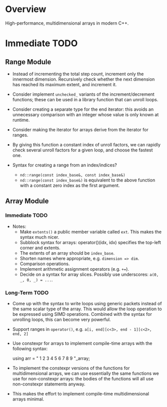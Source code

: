 <!--
  ** File Name: README.md
  ** Author:    Aditya Ramesh
  ** Date:      11/23/2014
  ** Contact:   _@adityaramesh.com
-->

# Overview

High-performance, multidimensional arrays in modern C++.

# Immediate TODO

## Range Module

- Instead of incrementing the total step count, increment only the innermost
dimension. Recursively check whether the next dimension has reached its maximum
extent, and increment it.
- Consider implement `unchecked_` variants of the increment/decrement functions;
these can be used in a library function that can unroll loops.

- Consider creating a separate type for the end iterator: this avoids an
unnecessary comparison with an integer whose value is only known at runtime.
- Consider making the iterator for arrays derive from the iterator for ranges.

- By giving this function a constant index of unroll factors, we can rapidly
check several unroll factors for a given loop, and choose the fastest one.

- Syntax for creating a range from an index/indices?
  - `nd::range(const index_base&, const index_base&)`
  - `nd::range(const index_base&)` is equivalent to the above function with a
  constant zero index as the first argument.

## Array Module

### Immediate TODO

- Notes:
  - Make `extents()` a public member variable called `ext`. This makes the
  syntax much nicer.
  - Subblock syntax for arrays: operator()(idx, idx) specifies the top-left
  corner and extents.
  - The extents of an array should be `index_base`.
  - Shorten names where appropriate, e.g. `dimension => dim`.
  - Comparison operations.
  - Implement arithmetic assignment operators (e.g. `+=`).
  - Decide on a syntax for array slices. Possibly use underscores: `a(0, _, 0, _) = ...`.

### Long-Term TODO

- Come up with the syntax to write loops using generic packets instead of the
same scalar type of the array. This would allow the loop operation to be
expressed using SIMD operations. Combined with the syntax for unrolling loops,
this can become very powerful.

- Support ranges in `operator()`, e.g. `a[i, end][c<3>, end - 1][c<2>, end, 2]`
- Use constexpr for arrays to implement compile-time arrays with the following
syntax:

  	using arr = "
		1 2 3
		4 5 6
		7 8 9
	"_array;

- To implement the constexpr versions of the functions for multidimensional
arrays, we can use essentially the same functions we use for non-constexpr
arrays: the bodies of the functions will all use non-constexpr statements
anyway.
- This makes the effort to implement compile-time multidimensional arrays
minimal.
